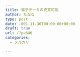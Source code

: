 ```yaml
---
title: 電子データの売買可能
author: たなな
type: post
date: -001-11-30T00:00:00+00:00
draft: true
url: /?p=646
categories:
  - メルカリ

---
```

